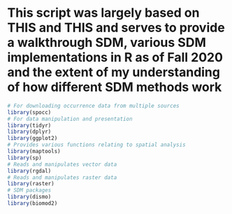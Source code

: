 This script was largely based on THIS and THIS and serves to provide a walkthrough SDM, various SDM implementations in R as of Fall 2020 and the extent of my understanding of how different SDM methods work
=============================================================================================================================================================================================================

``` r
# For downloading occurrence data from multiple sources
library(spocc)
# For data manipulation and presentation
library(tidyr)
library(dplyr)
library(ggplot2)
# Provides various functions relating to spatial analysis
library(maptools)
library(sp)
# Reads and manipulates vector data
library(rgdal)
# Reads and manipulates raster data
library(raster)
# SDM packages
library(dismo)
library(biomod2)
```
